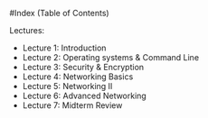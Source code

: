 #Index (Table of Contents)

Lectures:

* Lecture 1: Introduction
* Lecture 2: Operating systems & Command Line
* Lecture 3: Security & Encryption
* Lecture 4: Networking Basics
* Lecture 5: Networking II
* Lecture 6: Advanced Networking
* Lecture 7: Midterm Review 
